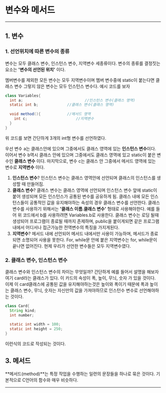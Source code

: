 # 변수와 메서드

---

## 1. 변수

### 1. 선언위치에 따른 변수의 종류

변수는 모두 클래스 변수, 인스턴스 변수, 지역변수 세종류이다. 변수의 종류를 결정짓는 요소는 **'변수의 선언된 위치'** 이다. 

멤버변수를 제외한 모든 변수는 모두 지역변수이며 멤버 변수중에 static이 붙는다면 클래스 변수 그렇지 않은 변수는 모두 인스턴스 변수다. 예시 코드를 보자

~~~java
class Variables{
  int a;							//인스턴스 변수(클래스 영역)
  static int b;				//클래스 변수(클래스 영역)
  
  void method(){			//메서드 영역
    int c;						//지역변수
  }
}
~~~

위 코드를 보면 간단하게 3개의 int형 변수를 선언하였다. 

우선 변수 a는 클래스안에 있으며 그중에서도 클래스 영역에 있는 **인스턴스 변수**이다. 이어서 변수 b역시 클래스 안에 있으며 그중에서도 클래스 영역에 있고 static이 붙은 변수인 **클래스 변수** 이다. 마지막으로, 변수 c는 클래스 안 그중에서 메서드 영역에 있는 변수로 **지역변수** 이다.

1. **인스턴스 변수**? 인스턴스 변수는 클래스 영역안에 선언되며 클래스의 인스턴스를 생성할 때 만들어짐.
2. **클래스 변수**? 클래스 변수는 클래스 영역에 선언되며 인스턴스 변수 앞에 static이 붙어 생성되며 모든 인스턴스가 공통된 변수를 공유하게 됨. 클래스 내에 모든 인스턴스들이 공통적인 값을 유지해야하는 속성의 경우 클래스 변수를 선언한다. 클래스 변수를 사용하기 위해서는 **'클래스 이름.클래스 변수'** 형태로 사용해야한다. 예를 들어 위 코드에서 b를 사용하려면 Variables.b로 사용한다. 클래스 변수는 로딩 될때 생성되어 프로그램이 종료될 때까지 존제하며, public을 붙이게되면 같은 프로그램내에서 어디서나 접근가능한 전역변수의 특징을 가지게된다.
3. **지역변수**? 메서드 내에 선언되어 메서드 내에서만 사용이 가능하며, 메서드가 종료되면 소명되어 사용을 못한다. For, while문 안에 붙은 지역변수는 for, while문이 끝나면 없어진다. 현제 우리가 선언한 변수들은 모두 지역변수였다.

### 2. 클래스 변수, 인스턴스 변수

클래스 변수와 인스턴스 변수의 차이는 무엇일까? 간단하게 예를 들어서 설명을 해보자 여기 card라는 클래스가 있다. 이 카드의 속성이 폭, 높이, 무늬, 숫자 가 있을 것이다. 이제 이 card클래스에 공통된 값을 유지해야하는것은 높이와 폭이기 때문에 폭과 높이는 클래스 변수, 무늬, 숫자는 자신만의 값을 가져야하므로 인스턴수 변수로 선언해야하는 것이다.

~~~java
class Card{
  String kind;
  int number;
  
  static int width = 100;
  static int height = 250;
}
~~~

이런식의 코드로 작성되는 것이다.

## 3. 메서드

**메서드(method)**는 특정 작업을 수행하는 일련의 문장들을 하나로 묶은 것이다. 기본적으로 C언어의 함수와 매우 비슷하다.

---

